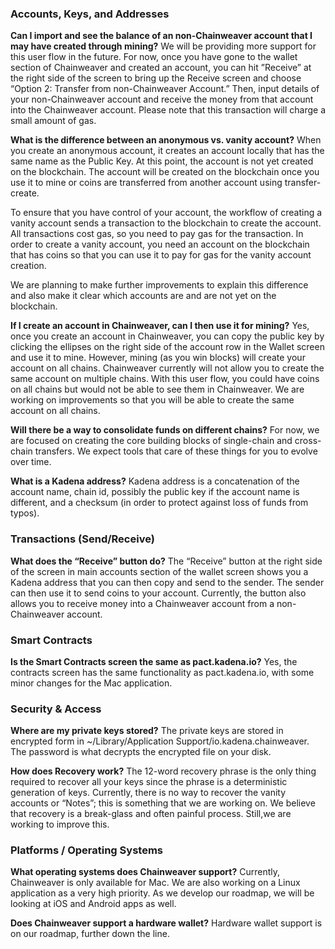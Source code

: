 ### **Accounts, Keys, and Addresses**

**Can I import and see the balance of an non-Chainweaver account that I may have created through mining?**
We will be providing more support for this user flow in the future. For now, once you have gone to the wallet section of Chainweaver and created an account, you can hit ”Receive” at the right side of the screen to bring up the Receive screen and choose “Option 2: Transfer from non-Chainweaver Account.” Then, input details of your non-Chainweaver account and receive the money from that account into the Chainweaver account. Please note that this transaction will charge a small amount of gas.

**What is the difference between an anonymous vs. vanity account?**
When you create an anonymous account, it creates an account locally that has the same name as the Public Key.  At this point, the account is not yet created on the blockchain. The account will be created on the blockchain once you use it to mine or coins are transferred from another account using transfer-create.

To ensure that you have control of your account, the workflow of creating a vanity account sends a transaction to the blockchain to create the account. All transactions cost gas, so you need to pay gas for the transaction.  In order to create a vanity account, you need an account on the blockchain that has coins so that you can use it to pay for gas for the vanity account creation.

We are planning to make further improvements to explain this difference  and also make it clear which accounts are and are not yet on the blockchain.

**If I create an account in Chainweaver, can I then use it for mining?**
Yes, once you create an account in Chainweaver, you can copy the public key by clicking the ellipses on the right side of the account row in the Wallet screen and use it to mine. However, mining (as you win blocks) will create your account on all chains. Chainweaver currently will not allow you to create the same account on multiple chains. With this user flow, you could have coins on all chains but would not be able to see them in Chainweaver. We are working on improvements so that you will be able to create the same account on all chains.

**Will there be a way to consolidate funds on different chains?**
For now, we are focused on creating the core building blocks of single-chain and cross-chain transfers. We expect tools that care of these things for you to evolve over time.

**What is a Kadena address?**
Kadena address is a concatenation of the account name, chain id, possibly the public key if the account name is different, and a checksum (in order to protect against loss of funds from typos).


### **Transactions (Send/Receive)**

**What does the “Receive” button do?**
The “Receive” button at the right side of the screen in main accounts section of the wallet screen shows you a Kadena address that you can then copy and send to the sender. The sender can then use it to send coins to your account. Currently, the button also allows you to receive money into a Chainweaver account from a non-Chainweaver account. 


### **Smart Contracts**

**Is the Smart Contracts screen the same as pact.kadena.io?**
Yes, the contracts screen has the same functionality as pact.kadena.io, with some minor changes for the Mac application.


### **Security & Access**

**Where are my private keys stored?**
The private keys are stored in encrypted form in ~/Library/Application Support/io.kadena.chainweaver. The password is what decrypts the encrypted file on your disk.

**How does Recovery work?**
The 12-word recovery phrase is the only thing required to recover all your keys since the phrase is a deterministic generation of keys. Currently, there is no way to recover the vanity accounts or “Notes”; this is something that we are working on. We believe that recovery is a break-glass and often painful process. Still,we are working to improve this.


### **Platforms / Operating Systems**

**What operating systems does Chainweaver support?**
Currently, Chainweaver is only available for Mac. We are also working on a Linux application as a very high priority.  As we develop our roadmap, we will be looking at iOS and Android apps as well.

**Does Chainweaver support a hardware wallet?**
Hardware wallet support is on our roadmap, further down the line.
